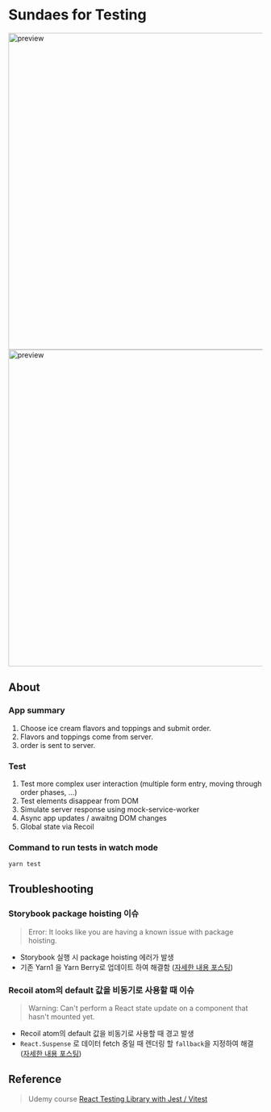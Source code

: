 # Sundaes for Testing

<img width="628" alt="preview" src="https://github.com/eunjios/sundaes-for-testing/assets/77034159/311f3f36-c009-462e-b308-1479b6d7032c">

<img width="628" alt="preview" src="https://github.com/eunjios/sundaes-for-testing/assets/77034159/bd7c6ee0-f464-4609-a16e-ff098e808ed3">



## About

### App summary

1. Choose ice cream flavors and toppings and submit order.
2. Flavors and toppings come from server.
3. order is sent to server.

### Test

1. Test more complex user interaction (multiple form entry, moving through order phases, ...)
2. Test elements disappear from DOM
3. Simulate server response using mock-service-worker
4. Async app updates / awaitng DOM changes
5. Global state via Recoil

### Command to run tests in watch mode

```bash
yarn test
```

## Troubleshooting 

### Storybook package hoisting 이슈 

> Error: It looks like you are having a known issue with package hoisting.

- Storybook 실행 시 package hoisting 에러가 발생
- 기존 Yarn1 을 Yarn Berry로 업데이트 하여 해결함 ([자세한 내용 포스팅](https://velog.io/@eunjios/Storybook-Error-It-looks-like-you-are-having-a-known-issue-with-package-hoisting-해결하는-법-Yarn-Berry-로-업그레이드))


### Recoil atom의 default 값을 비동기로 사용할 때 이슈

> Warning: Can't perform a React state update on a component that hasn't mounted yet.

- Recoil atom의 default 값을 비동기로 사용할 때 경고 발생
- `React.Suspense` 로 데이터 fetch 중일 때 렌더링 할 `fallback`을 지정하여 해결 ([자세한 내용 포스팅](https://velog.io/@eunjios/Recoil-atom의-default-값을-서버-데이터로-사용할-때-주의할-점-Warning-Cant-perform-a-React-state-update-on-a-component-that-hasnt-mounted-yet))

## Reference

> Udemy course [React Testing Library with Jest / Vitest](https://www.udemy.com/course/react-testing-library/?couponCode=ST12MT030524)
